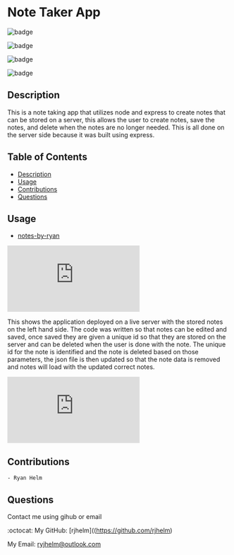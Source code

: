 # Note Taker App

![badge](https://img.shields.io/badge/heroku-https%3A%2F%2Fnotes--by--ryanj.herokuapp.com%2Fnotes-brightgreen) 

![badge](https://img.shields.io/badge/built%20with-node-lightgrey)

![badge](https://img.shields.io/badge/built%20with-express.js-red)

![badge](https://img.shields.io/npm/v/1?color=blue&logoColor=purple&style=plastic)

## Description

This is a note taking app that utilizes node and express to create notes that can be stored on a server, this allows the user to create notes, save the notes, and delete when the notes are no longer needed. This is all done on the server side because it was built using express. 

## Table of Contents

- [Description](#description)
- [Usage](#usage)
- [Contributions](#contributors)
- [Questions](#questions)

## Usage

- [notes-by-ryan](https://notes-by-ryanj.herokuapp.com/)

![Notes Stored](https://github.com/rjhelm/note-taking-app/blob/afd9aa8b65798295473d2b103cadd7a95b976b6e/README.md#L26)

This shows the application deployed on a live server with the stored notes on the left hand side. The code was written so that notes can be edited and saved, once saved they are given a unique id so that they are stored on the server and can be deleted when the user is done with the note. The unique id for the note is identified and the note is deleted based on those parameters, the json file is then updated so that the note data is removed and notes will load with the updated correct notes.

![Notes Deleted](https://github.com/rjhelm/note-taking-app/blob/afd9aa8b65798295473d2b103cadd7a95b976b6e/README.md#L30)

## Contributions

    - Ryan Helm

## Questions

Contact me using gihub or email

:octocat: My GitHub: [rjhelm]((<https://github.com/rjhelm>)

My Email: ryjhelm@outlook.com
